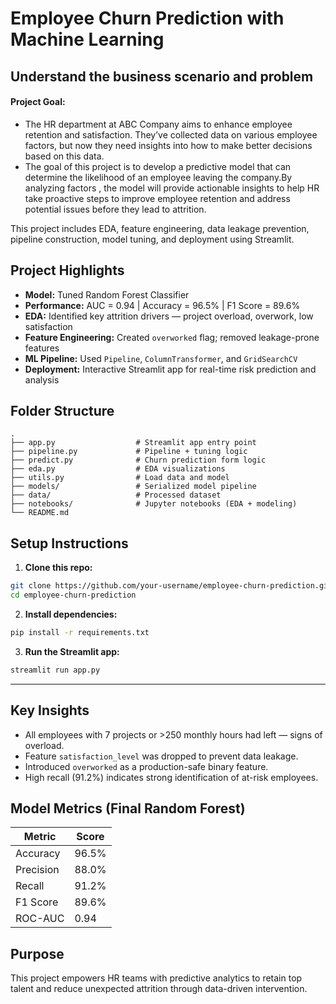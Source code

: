 # Employee Churn Prediction with Machine Learning

## **Understand the business scenario and problem**

#### Project Goal:

- The HR department at ABC Company aims to enhance employee retention and satisfaction. They’ve collected data on various employee factors, but now they need insights into how to make better decisions based on this data.
- The goal of this project is to develop a predictive model that can determine the likelihood of an employee leaving the company.By analyzing factors , the model will provide actionable insights to help HR take proactive steps to improve employee retention and address potential issues before they lead to attrition.

This project includes EDA, feature engineering, data leakage prevention, pipeline construction, model tuning, and deployment using Streamlit.

## Project Highlights

- **Model:** Tuned Random Forest Classifier
- **Performance:** AUC = 0.94 | Accuracy = 96.5% | F1 Score = 89.6%
- **EDA:** Identified key attrition drivers — project overload, overwork, low satisfaction
- **Feature Engineering:** Created `overworked` flag; removed leakage-prone features
- **ML Pipeline:** Used `Pipeline`, `ColumnTransformer`, and `GridSearchCV`
- **Deployment:** Interactive Streamlit app for real-time risk prediction and analysis

## Folder Structure

```
.
├── app.py                  # Streamlit app entry point
├── pipeline.py             # Pipeline + tuning logic
├── predict.py              # Churn prediction form logic
├── eda.py                  # EDA visualizations
├── utils.py                # Load data and model
├── models/                 # Serialized model pipeline
├── data/                   # Processed dataset
├── notebooks/              # Jupyter notebooks (EDA + modeling)
└── README.md
```

## Setup Instructions

1. **Clone this repo:**

```bash
git clone https://github.com/your-username/employee-churn-prediction.git
cd employee-churn-prediction
```

2. **Install dependencies:**

```bash
pip install -r requirements.txt
```

3. **Run the Streamlit app:**

```bash
streamlit run app.py
```

---

## Key Insights

- All employees with 7 projects or >250 monthly hours had left — signs of overload.
- Feature `satisfaction_level` was dropped to prevent data leakage.
- Introduced `overworked` as a production-safe binary feature.
- High recall (91.2%) indicates strong identification of at-risk employees.

## Model Metrics (Final Random Forest)

| Metric    | Score |
| --------- | ----- |
| Accuracy  | 96.5% |
| Precision | 88.0% |
| Recall    | 91.2% |
| F1 Score  | 89.6% |
| ROC-AUC   | 0.94  |

## Purpose

This project empowers HR teams with predictive analytics to retain top talent and reduce unexpected attrition through data-driven intervention.
